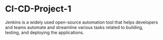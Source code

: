 # CI-CD-Project-1
Jenkins is a widely used open-source automation tool that helps developers and
teams automate and streamline various tasks related to building, testing, and
deploying the applications.

